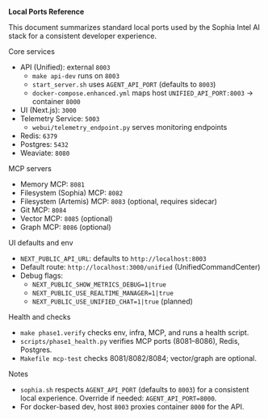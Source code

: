**Local Ports Reference**

This document summarizes standard local ports used by the Sophia Intel AI stack for a consistent developer experience.

Core services
- API (Unified): external `8003`
  - `make api-dev` runs on `8003`
  - `start_server.sh` uses `AGENT_API_PORT` (defaults to `8003`)
  - `docker-compose.enhanced.yml` maps host `UNIFIED_API_PORT:8003` -> container `8000`
- UI (Next.js): `3000`
- Telemetry Service: `5003`
  - `webui/telemetry_endpoint.py` serves monitoring endpoints
- Redis: `6379`
- Postgres: `5432`
- Weaviate: `8080`

MCP servers
- Memory MCP: `8081`
- Filesystem (Sophia) MCP: `8082`
- Filesystem (Artemis) MCP: `8083` (optional, requires sidecar)
- Git MCP: `8084`
- Vector MCP: `8085` (optional)
- Graph MCP: `8086` (optional)

UI defaults and env
- `NEXT_PUBLIC_API_URL`: defaults to `http://localhost:8003`
- Default route: `http://localhost:3000/unified` (UnifiedCommandCenter)
- Debug flags:
  - `NEXT_PUBLIC_SHOW_METRICS_DEBUG=1|true`
  - `NEXT_PUBLIC_USE_REALTIME_MANAGER=1|true`
  - `NEXT_PUBLIC_USE_UNIFIED_CHAT=1|true` (planned)

Health and checks
- `make phase1.verify` checks env, infra, MCP, and runs a health script.
- `scripts/phase1_health.py` verifies MCP ports (8081–8086), Redis, Postgres.
- `Makefile mcp-test` checks 8081/8082/8084; vector/graph are optional.

Notes
- `sophia.sh` respects `AGENT_API_PORT` (defaults to `8003`) for a consistent local experience. Override if needed: `AGENT_API_PORT=8000`.
- For docker-based dev, host `8003` proxies container `8000` for the API.
